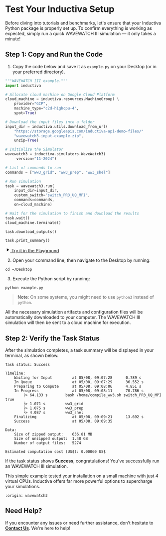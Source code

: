 # Test Your Inductiva Setup
Before diving into tutorials and benchmarks, let's ensure that your Inductiva Python package is properly set up. To confirm everything is working as expected, simply run a quick WAVEWATCH III simulation — it only takes a minute!

## Step 1: Copy and Run the Code

1. Copy the code below and save it as `example.py` on your Desktop (or in your preferred directory).

```python
"""WAVEWATCH III example."""
import inductiva

# Allocate cloud machine on Google Cloud Platform
cloud_machine = inductiva.resources.MachineGroup( \
    provider="GCP",
    machine_type="c2d-highcpu-4",
    spot=True)

# Download the input files into a folder
input_dir = inductiva.utils.download_from_url(
    "https://storage.googleapis.com/inductiva-api-demo-files/"
    "wavewatch3-input-example.zip",
    unzip=True)

# Initialize the Simulator
wavewatch3 = inductiva.simulators.WaveWatch3(
     version="11-2024")

# List of commands to run
commands = ["ww3_grid", "ww3_prep", "ww3_shel"]

# Run simulation
task = wavewatch3.run(
    input_dir=input_dir,
    custom_switch="switch_PR3_UQ_MPI",
    commands=commands,
    on=cloud_machine)

# Wait for the simulation to finish and download the results
task.wait()
cloud_machine.terminate()

task.download_outputs()

task.print_summary()
```

<a href="https://console-dev.inductiva.ai/playground?simulator_name=wavewatch3" class="try-playground-button" target="_blank">
  <svg class="icon" xmlns="http://www.w3.org/2000/svg" width="16" height="16" viewBox="0 0 24 24" fill="currentColor">
    <path d="M8 5v14l11-7z"/>
  </svg>
  Try it in the Playground
</a>

2. Open your command line, then navigate to the Desktop by running:

```
cd ~/Desktop
```

3. Execute the Python script by running:

```
python example.py
```

> **Note**: On some systems, you might need to use `python3` instead of `python`.

All the necessary simulation artifacts and configuration files will be automatically downloaded to your computer. 
The WAVEWATCH III simulation will then be sent to a cloud machine for execution.

## Step 2: Verify the Task Status
After the simulation completes, a task summary will be displayed in your terminal, as shown below. 

```
Task status: Success

Timeline:
	Waiting for Input         at 05/08, 09:07:28      0.789 s
	In Queue                  at 05/08, 09:07:29      36.552 s
	Preparing to Compute      at 05/08, 09:08:06      4.851 s
	In Progress               at 05/08, 09:08:11      70.786 s
		├> 64.133 s        bash /home/compile_ww3.sh switch_PR3_UQ_MPI true
		├> 1.071 s         ww3_grid
		├> 1.075 s         ww3_prep
		└> 4.087 s         ww3_shel
	Finalizing                at 05/08, 09:09:21      13.692 s
	Success                   at 05/08, 09:09:35      

Data:
	Size of zipped output:    636.81 MB
	Size of unzipped output:  1.48 GB
	Number of output files:   5274

Estimated computation cost (US$): 0.00060 US$
```

If the task status shows **Success**, congratulations! You've successfully run an WAVEWATCH III simulation.

This simple example tested your installation on a small machine with just 4 virtual CPUs. Inductiva offers far more powerful options to supercharge your simulations.

```{banner_small}
:origin: wavewatch3
```

## Need Help?
If you encounter any issues or need further assistance, don't hesitate to [**Contact Us**](mailto:support@inductiva.ai). We're here to help!
